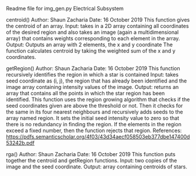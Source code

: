 Readme file for img_gen.py
Electrical Subsystem


centroid()
Author: Shaun Zacharia
Date: 16 October 2019
This function gives the centroid of an array.
Input: takes in a 2D array containing all coordinates of the desired region and also takes an image (again a multidimensional array) that contains weights corresponding to each element in the array.
Output: Outputs an array with 2 elements, the x and y coordinate
The function calculates centroid by taking the weighted sum of the x and y coordinates.

getRegion()
Author: Shaun Zacharia
Date: 16 October 2019
This function recursively identifies the region in which a star is contained
Input: takes seed coordinate as (i, j), the region that has already been identified and the image array containing intensity values of the image.
Output: returns an array that contains all the points in which the star region has been identified.
This function uses the region growing algorithm that checks if the seed coordinates given are above the threshold or not. Then it checks for the same in its four nearest neighbours and recursively adds seeds to the array named region. It sets the initial seed intensity value to zero so that there is no redundancy in finding the region. If the elements in the region exceed a fixed number, then the function rejects that region.
References: https://pdfs.semanticscholar.org/4f03/43d34aecf058503eb377dbe147400d53242b.pdf

rga()
Author: Shaun Zacharia
Date: 16 October 2019
This function puts together the centroid and getRegion functions.
Input: two copies of the image and the seed coordinate.
Output: array containing centroids of stars.
